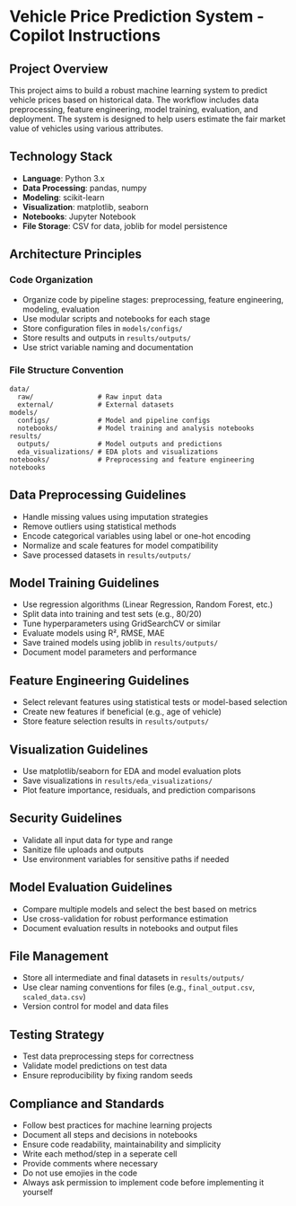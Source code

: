 # Vehicle Price Prediction System - Copilot Instructions

## Project Overview
This project aims to build a robust machine learning system to predict vehicle prices based on historical data. The workflow includes data preprocessing, feature engineering, model training, evaluation, and deployment. The system is designed to help users estimate the fair market value of vehicles using various attributes.

## Technology Stack
- **Language**: Python 3.x
- **Data Processing**: pandas, numpy
- **Modeling**: scikit-learn
- **Visualization**: matplotlib, seaborn
- **Notebooks**: Jupyter Notebook
- **File Storage**: CSV for data, joblib for model persistence

## Architecture Principles

### Code Organization
- Organize code by pipeline stages: preprocessing, feature engineering, modeling, evaluation
- Use modular scripts and notebooks for each stage
- Store configuration files in `models/configs/`
- Store results and outputs in `results/outputs/`
- Use strict variable naming and documentation

### File Structure Convention
```
data/
  raw/                # Raw input data
  external/           # External datasets
models/
  configs/            # Model and pipeline configs
  notebooks/          # Model training and analysis notebooks
results/
  outputs/            # Model outputs and predictions
  eda_visualizations/ # EDA plots and visualizations
notebooks/            # Preprocessing and feature engineering notebooks
```

## Data Preprocessing Guidelines

- Handle missing values using imputation strategies
- Remove outliers using statistical methods
- Encode categorical variables using label or one-hot encoding
- Normalize and scale features for model compatibility
- Save processed datasets in `results/outputs/`

## Model Training Guidelines

- Use regression algorithms (Linear Regression, Random Forest, etc.)
- Split data into training and test sets (e.g., 80/20)
- Tune hyperparameters using GridSearchCV or similar
- Evaluate models using R², RMSE, MAE
- Save trained models using joblib in `results/outputs/`
- Document model parameters and performance

## Feature Engineering Guidelines

- Select relevant features using statistical tests or model-based selection
- Create new features if beneficial (e.g., age of vehicle)
- Store feature selection results in `results/outputs/`

## Visualization Guidelines

- Use matplotlib/seaborn for EDA and model evaluation plots
- Save visualizations in `results/eda_visualizations/`
- Plot feature importance, residuals, and prediction comparisons

## Security Guidelines

- Validate all input data for type and range
- Sanitize file uploads and outputs
- Use environment variables for sensitive paths if needed

## Model Evaluation Guidelines

- Compare multiple models and select the best based on metrics
- Use cross-validation for robust performance estimation
- Document evaluation results in notebooks and output files

## File Management

- Store all intermediate and final datasets in `results/outputs/`
- Use clear naming conventions for files (e.g., `final_output.csv`, `scaled_data.csv`)
- Version control for model and data files

## Testing Strategy

- Test data preprocessing steps for correctness
- Validate model predictions on test data
- Ensure reproducibility by fixing random seeds

## Compliance and Standards

- Follow best practices for machine learning projects
- Document all steps and decisions in notebooks
- Ensure code readability, maintainability and simplicity
- Write each method/step in a seperate cell
- Provide comments where necessary
- Do not use emojies in the code
- Always ask permission to implement code before implementing it yourself